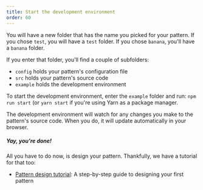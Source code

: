 ```yaml
---
title: Start the development environment
order: 60
---
```


You will have a new folder that has the name you picked for your pattern.
If you chose `test`, you will have a `test` folder. If you chose `banana`, you'll have a `banana` folder.

If you enter that folder, you'll find a couple of subfolders:

-   `config` holds your pattern's configuration file
-   `src` holds your pattern's source code
-   `example` holds the development environment

To start the development environment, enter the `example` folder and run: `npm run start` (or `yarn start` if you're using Yarn as a package manager.

The development environment will watch for any changes you make to
the pattern's source code. When you do, it will update automatically in your browser.

<Note>

##### Yay, you're done!

All you have to do now, is design your pattern.
Thankfully, we have a tutorial for that too:

-   [Pattern design tutorial](/tutorials/pattern-design/): A step-by-step guide to designing your first pattern

</Note>
